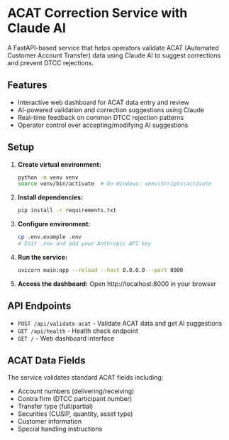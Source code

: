 # ACAT Correction Service with Claude AI

A FastAPI-based service that helps operators validate ACAT (Automated Customer Account Transfer) data using Claude AI to suggest corrections and prevent DTCC rejections.

## Features

- Interactive web dashboard for ACAT data entry and review
- AI-powered validation and correction suggestions using Claude
- Real-time feedback on common DTCC rejection patterns
- Operator control over accepting/modifying AI suggestions

## Setup

1. **Create virtual environment:**
   ```bash
   python -m venv venv
   source venv/bin/activate  # On Windows: venv\Scripts\activate
   ```

2. **Install dependencies:**
   ```bash
   pip install -r requirements.txt
   ```

3. **Configure environment:**
   ```bash
   cp .env.example .env
   # Edit .env and add your Anthropic API key
   ```

4. **Run the service:**
   ```bash
   uvicorn main:app --reload --host 0.0.0.0 --port 8000
   ```

5. **Access the dashboard:**
   Open http://localhost:8000 in your browser

## API Endpoints

- `POST /api/validate-acat` - Validate ACAT data and get AI suggestions
- `GET /api/health` - Health check endpoint
- `GET /` - Web dashboard interface

## ACAT Data Fields

The service validates standard ACAT fields including:
- Account numbers (delivering/receiving)
- Contra firm (DTCC participant number)
- Transfer type (full/partial)
- Securities (CUSIP, quantity, asset type)
- Customer information
- Special handling instructions
